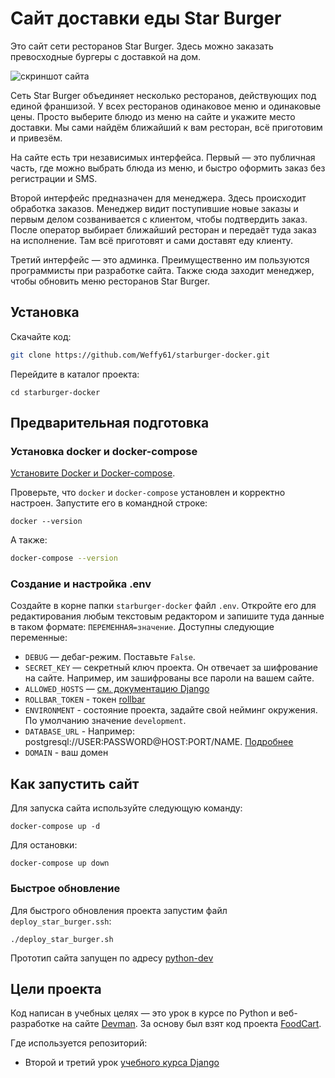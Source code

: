 # Сайт доставки еды Star Burger

Это сайт сети ресторанов Star Burger. Здесь можно заказать превосходные бургеры с доставкой на дом.

![скриншот сайта](https://dvmn.org/filer/canonical/1594651635/686/)


Сеть Star Burger объединяет несколько ресторанов, действующих под единой франшизой. У всех ресторанов одинаковое меню и одинаковые цены. Просто выберите блюдо из меню на сайте и укажите место доставки. Мы сами найдём ближайший к вам ресторан, всё приготовим и привезём.

На сайте есть три независимых интерфейса. Первый — это публичная часть, где можно выбрать блюда из меню, и быстро оформить заказ без регистрации и SMS.

Второй интерфейс предназначен для менеджера. Здесь происходит обработка заказов. Менеджер видит поступившие новые заказы и первым делом созванивается с клиентом, чтобы подтвердить заказ. После оператор выбирает ближайший ресторан и передаёт туда заказ на исполнение. Там всё приготовят и сами доставят еду клиенту.

Третий интерфейс — это админка. Преимущественно им пользуются программисты при разработке сайта. Также сюда заходит менеджер, чтобы обновить меню ресторанов Star Burger.


## Установка

Скачайте код:
```sh
git clone https://github.com/Weffy61/starburger-docker.git
```

Перейдите в каталог проекта:
```shell
cd starburger-docker
```

## Предварительная подготовка

### Установка docker и docker-compose

[Установите Docker и Docker-compose](https://docs.docker.com/engine/install/ubuntu/).

Проверьте, что `docker` и `docker-compose` установлен и корректно настроен. Запустите его в командной строке:
```shell
docker --version
```
А также:
```sh
docker-compose --version
```

### Создание и настройка .env

Создайте в корне папки `starburger-docker` файл `.env`. Откройте его для редактирования любым текстовым редактором
и запишите туда данные в таком формате: `ПЕРЕМЕННАЯ=значение`.
Доступны следующие переменные:
- `DEBUG` — дебаг-режим. Поставьте `False`.
- `SECRET_KEY` — секретный ключ проекта. Он отвечает за шифрование на сайте. Например, им зашифрованы все пароли на вашем сайте.
- `ALLOWED_HOSTS` — [см. документацию Django](https://docs.djangoproject.com/en/3.1/ref/settings/#allowed-hosts)
- `ROLLBAR_TOKEN` - токен [rollbar](https://rollbar.com/)
- `ENVIRONMENT` - состояние проекта, задайте свой нейминг окружения. По умолчанию значение `development`.
- `DATABASE_URL` - Например: postgresql://USER:PASSWORD@HOST:PORT/NAME. [Подробнее](https://github.com/jazzband/dj-database-url#url-schema)
- `DOMAIN` - ваш домен


## Как запустить сайт

Для запуска сайта используйте следующую команду:
```shell
docker-compose up -d
```

Для остановки:
```shell
docker-compose up down
```

### Быстрое обновление

Для быстрого обновления проекта запустим файл `deploy_star_burger.ssh`:

```
./deploy_star_burger.sh
```

Прототип сайта запущен по адресу [python-dev](https://python-dev.space)

## Цели проекта

Код написан в учебных целях — это урок в курсе по Python и веб-разработке на сайте [Devman](https://dvmn.org). За основу был взят код проекта [FoodCart](https://github.com/Saibharath79/FoodCart).

Где используется репозиторий:

- Второй и третий урок [учебного курса Django](https://dvmn.org/modules/django/)
